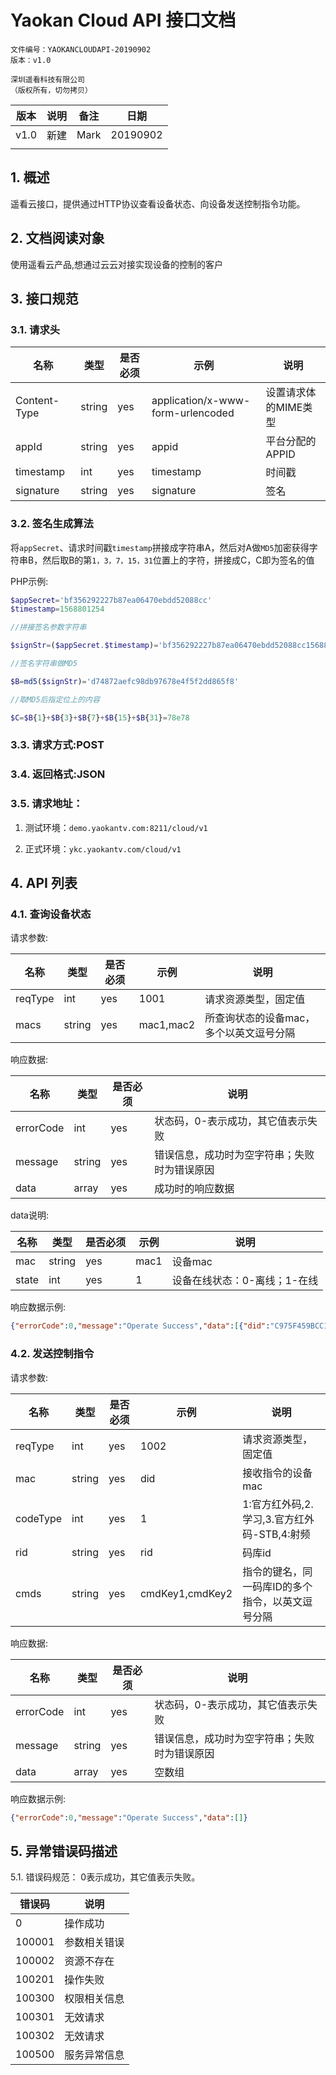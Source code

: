 # Yaokan Cloud API 接口文档


    文件编号：YAOKANCLOUDAPI-20190902
    版本：v1.0

    深圳遥看科技有限公司
    （版权所有，切勿拷贝）



| 版本 | 说明 | 备注 | 日期 |
| --- | --- | --- | --- |
| v1.0 | 新建 | Mark | 20190902 |
|   |   |   |   |   |



## 1. 概述
遥看云接口，提供通过HTTP协议查看设备状态、向设备发送控制指令功能。


## 2. 文档阅读对象
使用遥看云产品,想通过云云对接实现设备的控制的客户

## 3. 接口规范
### 3.1. 请求头

| 名称 | 类型 | 是否必须 | 示例 | 说明 |
| --- | --- | --- |--- | --- |
| Content-Type | string | yes | application/x-www-form-urlencoded | 设置请求体的MIME类型 |
| appId | string | yes | appid | 平台分配的APPID |
| timestamp | int | yes | timestamp | 时间戳 |
| signature | string | yes | signature | 签名 |

### 3.2. 签名生成算法

将`appSecret`、请求时间戳`timestamp`拼接成字符串A，然后对A做`MD5`加密获得字符串B，然后取B的第`1，3，7，15，31`位置上的字符，拼接成C，C即为签名的值

PHP示例:
```php
$appSecret='bf356292227b87ea06470ebdd52088cc'
$timestamp=1568801254

//拼接签名参数字符串

$signStr=($appSecret.$timestamp)='bf356292227b87ea06470ebdd52088cc1568801254'

//签名字符串做MD5

$B=md5($signStr)='d74872aefc98db97678e4f5f2dd865f8'

//取MD5后指定位上的内容

$C=$B{1}+$B{3}+$B{7}+$B{15}+$B{31}=78e78
```
### 3.3. 请求方式:POST

### 3.4. 返回格式:JSON

### 3.5. 请求地址：

1. 测试环境：`demo.yaokantv.com:8211/cloud/v1`

1. 正式环境：`ykc.yaokantv.com/cloud/v1`


## 4. API 列表
### 4.1. 查询设备状态

请求参数:

| 名称 | 类型 | 是否必须 | 示例 | 说明 |
| --- | --- | --- |--- | --- |
| reqType | int | yes | 1001 | 请求资源类型，固定值 |
| macs | string | yes | mac1,mac2 | 所查询状态的设备mac，多个以英文逗号分隔 |

响应数据:

| 名称      | 类型   | 是否必须 | 说明 |
| ---       | ---    | ---      | --- |
| errorCode | int    | yes      | 状态码，0-表示成功，其它值表示失败 |
| message   | string | yes      | 错误信息，成功时为空字符串；失败时为错误原因 |
| data      | array  | yes      | 成功时的响应数据 |

data说明:

| 名称 | 类型 | 是否必须 | 示例 | 说明 |
| --- | --- | --- |--- | --- |
| mac | string | yes | mac1 |  设备mac |
| state | int | yes | 1 |  设备在线状态：0-离线；1-在线 |

响应数据示例:
```json
{"errorCode":0,"message":"Operate Success","data":[{"did":"C975F459BCC1**C9","state":0},{"did":"7B4D145E7D63**DD","state":1}]}
```

### 4.2. 发送控制指令

请求参数:

| 名称 | 类型 | 是否必须 | 示例 | 说明 |
| --- | --- | --- |--- | --- |
| reqType | int | yes | 1002 | 请求资源类型，固定值 |
| mac | string | yes | did |  接收指令的设备mac |
| codeType | int | yes | 1 |  1:官方红外码,2.学习,3.官方红外码-STB,4:射频 |
| rid | string | yes | rid |  码库id |
| cmds | string | yes | cmdKey1,cmdKey2 |  指令的键名，同一码库ID的多个指令，以英文逗号分隔 |

响应数据:

| 名称 | 类型 | 是否必须 | 说明 |
| ---  | ---  | ---      |---   | 
| errorCode | int | yes | 状态码，0-表示成功，其它值表示失败 |
| message | string | yes | 错误信息，成功时为空字符串；失败时为错误原因 |
| data | array | yes | 空数组 |

响应数据示例:
```json
{"errorCode":0,"message":"Operate Success","data":[]}
```

## 5. 异常错误码描述
5.1. 错误码规范：
0表示成功，其它值表示失败。

| 错误码 | 说明 |
| --- | --- |
| 0 | 操作成功 |
| 100001  | 参数相关错误  |   |
| 100002  | 资源不存在  |   |
| 100201  | 操作失败  |   |
| 100300  | 权限相关信息  |   |
| 100301  | 无效请求  |   |
| 100302  | 无效请求  |   |
| 100500  | 服务异常信息  |   |